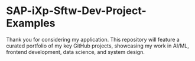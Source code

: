 # SAP-iXp-Sftw-Dev-Project-Examples
Thank you for considering my application. This repository will feature a curated portfolio of my key GitHub projects, showcasing my work in AI/ML, frontend development, data science, and system design.
